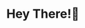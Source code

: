 <h1 align="center">Hey There!👋</h1>
<!--
Profile count
<div align="left"> 
  <p>Visitor count</p>
  <img src="https://profile-counter.glitch.me/bhaskarmulik/count.svg" alt="Visitor's Count" />
</div>
-->

<!--
Used languages
<div align="right"> 
  <img src="https://github-readme-stats.vercel.app/api/top-langs?username=bhaskarmulik&locale=en&hide_title=false&layout=compact&card_width=320&langs_count=50&theme=github_dark&hide_border=true&order=2" height="150" alt="languages graph"  />
-->
